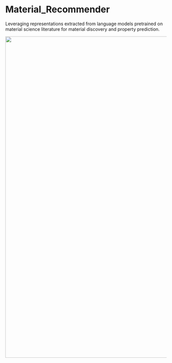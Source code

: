 # Material_Recommender
Leveraging representations extracted from language models pretrained on material science literature for material discovery and property prediction.

<p align="center">
  <img src="https://github.com/ertekin-research-group/Material_Recommender/blob/main/workflow.PNG" /width="1000"> 
</p>
